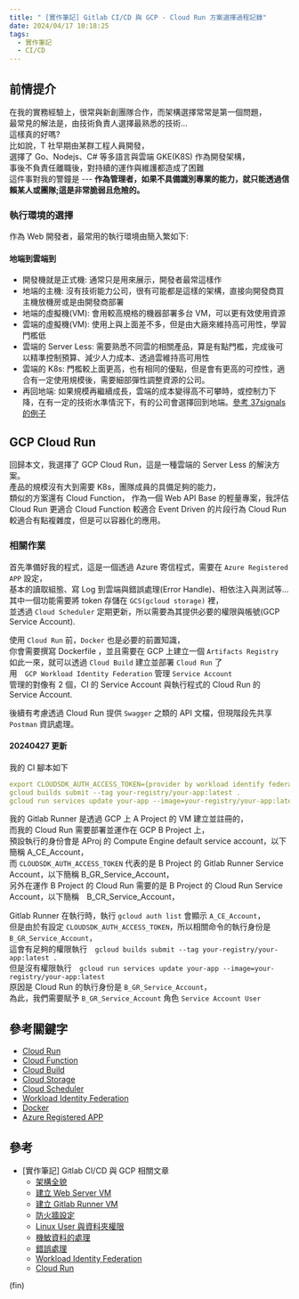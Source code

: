 ```yaml
---
title: " [實作筆記] Gitlab CI/CD 與 GCP - Cloud Run 方案選擇過程記錄"
date: 2024/04/17 10:18:25
tags:
  - 實作筆記
  - CI/CD
---
```


## 前情提介

在我的實務經驗上，很常與新創團隊合作，而架構選擇常常是第一個問題，  
最常見的解法是，由技術負責人選擇最熟悉的技術…  
這樣真的好嗎?  
比如說，T 社早期由某群工程人員開發，  
選擇了 Go、Nodejs、C# 等多語言與雲端 GKE(K8S) 作為開發架構，  
事後不負責任離職後，對持續的運作與維護都造成了困難  
這件事對我的警鐘是 --- **作為管理者，如果不具備識別專業的能力，就只能透過信賴某人或團隊;這是非常脆弱且危險的。**

### 執行環境的選擇

作為 Web 開發者，最常用的執行環境由簡入繁如下:

#### 地端到雲端到

- 開發機就是正式機: 通常只是用來展示，開發者最常這樣作
- 地端的主機: 沒有技術能力公司，很有可能都是這樣的架構，直接向開發商買主機放機房或是由開發商部署
- 地端的虛擬機(VM): 會用較高規格的機器部署多台 VM，可以更有效使用資源
- 雲端的虛擬機(VM): 使用上與上面差不多，但是由大廠來維持高可用性，學習門檻低
- 雲端的 Server Less: 需要熟悉不同雲的相關產品，算是有點門檻，完成後可以精準控制預算、減少人力成本、透過雲維持高可用性
- 雲端的 K8s: 門檻較上面更高，也有相同的優點，但是會有更高的可控性，適合有一定使用規模後，需要細部彈性調整資源的公司。
- 再回地端: 如果規模再繼續成長，雲端的成本變得高不可攀時，或控制力下降，在有一定的技術水準情況下，有的公司會選擇回到地端。[參考 37signals 的例子](https://37signals.com/podcast/leaving-the-cloud/)  

## GCP Cloud Run

回歸本文，我選擇了 GCP Cloud Run，這是一種雲端的 Server Less 的解決方案。  
產品的規模沒有大到需要 K8s，團隊成員的具備足夠的能力，  
類似的方案還有 Cloud Function，
作為一個 Web API Base 的輕量專案，我評估 Cloud Run 更適合
Cloud Function 較適合 Event Driven 的片段行為
Cloud Run 較適合有點複雜度，但是可以容器化的應用。

### 相關作業

首先準備好我的程式，這是一個透過 Azure 寄信程式，需要在 `Azure Registered APP` 設定，  
基本的讀取組態、寫 Log 到雲端與錯誤處理(Error Handle)、相依注入與測試等…  
其中一個功能需要將 token 存儲在 `GCS(gcloud storage)` 裡，  
並透過 `Cloud Scheduler` 定期更新，所以需要為其提供必要的權限與帳號(GCP Service Account).  

使用 `Cloud Run` 前，`Docker` 也是必要的前置知識，  
你會需要撰寫 Dockerfile ，並且需要在 GCP 上建立一個 `Artifacts Registry`  
如此一來，就可以透過 `Cloud Build` 建立並部署 `Cloud Run` 了  
用　`GCP Workload Identity Federation` 管理 `Service Account`  
管理的對像有 2 個，CI 的 Service Account 與執行程式的 Cloud Run 的 Service Account.  

後續有考慮透過 Cloud Run 提供 `Swagger` 之類的 API 文檔，但現階段先共享 `Postman` 資訊處理。

#### 20240427 更新

我的 CI 腳本如下  

```yaml
export CLOUDSDK_AUTH_ACCESS_TOKEN={provider by workload identify federation}
gcloud builds submit --tag your-registry/your-app:latest .
gcloud run services update your-app --image=your-registry/your-app:latest 
```

我的 Gitlab Runner 是透過 GCP 上 A Project 的 VM 建立並註冊的，  
而我的 Cloud Run 需要部署並運作在 GCP B Project 上，  
預設執行的身份會是 AProj 的 Compute Engine default service account，以下簡稱 A_CE_Account，  
而 `CLOUDSDK_AUTH_ACCESS_TOKEN` 代表的是 B Project 的 Gitlab Runner Service Account，以下簡稱 B_GR_Service_Account，  
另外在運作 B Project 的 Cloud Run 需要的是 B Project 的 Cloud Run Service Account，以下簡稱　B_CR_Service_Account，  

Gitlab Runner 在執行時，執行 `gcloud auth list` 會顯示 `A_CE_Account`，  
但是由於有設定 `CLOUDSDK_AUTH_ACCESS_TOKEN`，所以相關命令的執行身份是　`B_GR_Service_Account`，  
這會有足夠的權限執行　`gcloud builds submit --tag your-registry/your-app:latest .`  
但是沒有權限執行　`gcloud run services update your-app --image=your-registry/your-app:latest`  
原因是 Cloud Run 的執行身份是 `B_GR_Service_Account`，  
為此，我們需要賦予 `B_GR_Service_Account` 角色 `Service Account User`

## 參考關鍵字

- [Cloud Run](https://cloud.google.com/run?hl=en)
- [Cloud Function](https://cloud.google.com/functions)
- [Cloud Build](https://cloud.google.com/build)
- [Cloud Storage](https://cloud.google.com/storage)
- [Cloud Scheduler](https://cloud.google.com/scheduler)
- [Workload Identity Federation](https://cloud.google.com/iam/docs/workload-identity-federation)
- [Docker](https://www.docker.com/)
- [Azure Registered APP](https://learn.microsoft.com/en-us/security/zero-trust/develop/app-registration)

## 參考

- [實作筆記] Gitlab CI/CD 與 GCP 相關文章
  - [架構全貌](https://blog.marsen.me/2023/04/13/2023/gitlab_ci_and_gcp_vm/)
  - [建立 Web Server VM](https://blog.marsen.me/2023/04/14/2023/gitlab_ci_and_gcp_vm_create_server/)
  - [建立 Gitlab Runner VM](https://blog.marsen.me/2023/04/14/2023/gitlab_ci_and_gcp_vm_cretae_runner/)
  - [防火牆設定](https://blog.marsen.me/2023/04/14/2023/gitlab_ci_and_gcp_vm_firewall/)
  - [Linux User 與資料夾權限](https://blog.marsen.me/2023/04/24/2023/gitlab_ci_and_gcp_vm_account/)
  - [機敏資料的處理](https://blog.marsen.me/2023/05/29/2023/gitlab_ci_and_gcp_vm_secret_config/)
  - [錯誤處理](https://blog.marsen.me/2023/11/16/2023/gitlab_ci_error_handle/)
  - [Workload Identity Federation](https://blog.marsen.me/2024/03/13/2024/gitlab_ci_and_gcp_workload_federation/)
  - [Cloud Run](https://blog.marsen.me/2024/04/17/2024/gitlab_ci_and_gcp_cloud_run/)

(fin)
